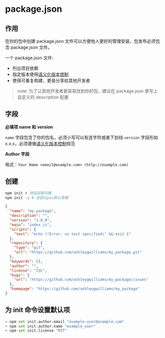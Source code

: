# package.json

## 作用

在你的包中创建 package.json 文件可以方便他人更好的管理安装，包发布必须包含 package.json 文件。

一个 package.json 文件:

- 列出项目依赖
- 指定版本使用[语义化版本控制](https://docs.npmjs.com/about-semantic-versioning)
- 使得可重复构建，更易分享给其他开发者

> note: 为了让其他开发者更容易找到你的包，建议在 package.json 里写上自定义的 description 配置

## 字段

**必填项 name 和 version**

`name` 字段包含了你的包名，必须小写可以有连字符或者下划线
`version` 字段形如 x.x.x，必须遵循[语义化版本控制](https://docs.npmjs.com/about-semantic-versioning)规范

**Author 字段**

格式：`Your Name <email@example.com> (http://example.com)`

## 创建

```bash
npm init # 然后回答问题
npm init -y # 全部以yes默认答案
```

```json
{
  "name": "my_package",
  "description": "",
  "version": "1.0.0",
  "main": "index.js",
  "scripts": {
    "test": "echo \"Error: no test specified\" && exit 1"
  },
  "repository": {
    "type": "git",
    "url": "https://github.com/ashleygwilliams/my_package.git"
  },
  "keywords": [],
  "author": "",
  "license": "ISC",
  "bugs": {
    "url": "https://github.com/ashleygwilliams/my_package/issues"
  },
  "homepage": "https://github.com/ashleygwilliams/my_package"
}
```

## 为 init 命令设置默认项

```bash
> npm set init.author.email "example-user@example.com"
> npm set init.author.name "example_user"
> npm set init.license "MIT"
```
